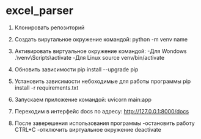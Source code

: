# excel_parser

1. Клонировать репозиторий
2. Создать вирутальное окружение командой:
    python -m venv name
3. Активировать виртуальное окружение командой:
    -Для Wondows
        .\venv\Scripts\activate
    -Для Linux
        source venv/bin/activate

4. Обновить зависимости
    pip install --upgrade pip

5. Установить зависимости небоходимые для работы программы
    pip install -r requirements.txt

6. Запускаем приложение командой:
    uvicorn main:app

7. Переходим в интерфейс docs по адресу:
    http://127.0.0.1:8000/docs

8. После заверешения использования программы
-остановить работу CTRL+C
-отключить виртуальное окружение deactivate